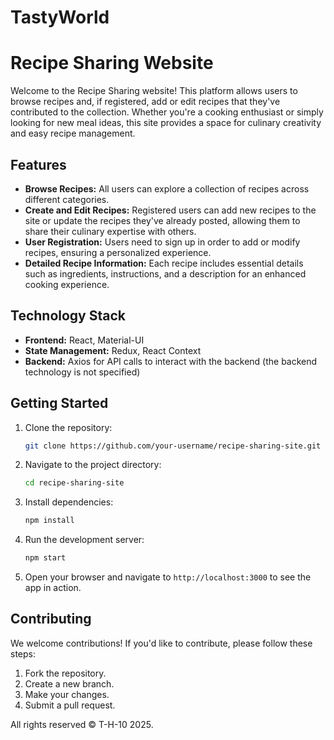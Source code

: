 # TastyWorld
# Recipe Sharing Website

Welcome to the Recipe Sharing website! This platform allows users to browse recipes and, if registered, add or edit recipes that they've contributed to the collection. Whether you're a cooking enthusiast or simply looking for new meal ideas, this site provides a space for culinary creativity and easy recipe management.

## Features

- **Browse Recipes:** All users can explore a collection of recipes across different categories.
- **Create and Edit Recipes:** Registered users can add new recipes to the site or update the recipes they've already posted, allowing them to share their culinary expertise with others.
- **User Registration:** Users need to sign up in order to add or modify recipes, ensuring a personalized experience.
- **Detailed Recipe Information:** Each recipe includes essential details such as ingredients, instructions, and a description for an enhanced cooking experience.

## Technology Stack

- **Frontend:** React, Material-UI
- **State Management:** Redux, React Context
- **Backend:** Axios for API calls to interact with the backend (the backend technology is not specified)
  
## Getting Started

1. Clone the repository:
    ```bash
    git clone https://github.com/your-username/recipe-sharing-site.git
    ```
2. Navigate to the project directory:
    ```bash
    cd recipe-sharing-site
    ```
3. Install dependencies:
    ```bash
    npm install
    ```
4. Run the development server:
    ```bash
    npm start
    ```
5. Open your browser and navigate to `http://localhost:3000` to see the app in action.

## Contributing

We welcome contributions! If you'd like to contribute, please follow these steps:

1. Fork the repository.
2. Create a new branch.
3. Make your changes.
4. Submit a pull request.

All rights reserved © T-H-10 2025.

